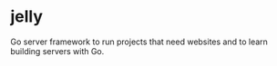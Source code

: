 # jelly

Go server framework to run projects that need websites and to learn building
servers with Go.
